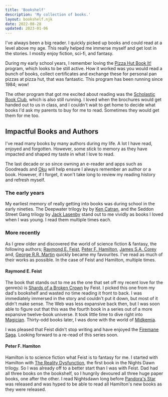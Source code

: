```yaml
---
title: 'Bookshelf'
description: 'My collection of books.'
layout: bookshelf.njk
date: 2022-08-28
updated: 2023-01-06
---
```


I've always been a big reader. I quickly picked up books and could read at a level above my age. This really helped me immerse myself and get lost in the stories. I mostly enjoy fiction, sci-fi, and fantasy.

During my early school years, I remember loving the [Pizza Hut Book It!](https://www.bookitprogram.com/) program, which looks to be still active. How it worked was you would read a bunch of books, collect certificates and exchange these for personal pan pizzas at pizza hut, that was fantastic. This program has been running since 1984; wow!

The other program that got me excited about reading was the [Scholastic Book Club](https://www.scholastic.co.nz/schools/book-club/), which is also still running. I loved when the brochures would get handed out to us in class, and I couldn't wait to get home to decide what books I'd ask my parents to buy for me to read. Sometimes they would get them for me too.

## Impactful Books and Authors
I've read many books by many authors during my life. A lot I have read, enjoyed and forgotten. However, some stick to memory as they have impacted and shaped my taste in what I love to read.

The last decade or so since owning an e-reader and apps such as Goodreads and [Oku](https://oku.club) will help ensure I always remember an author or a book. However, if I forget, it won't take long to review my reading history and refresh myself. 

### The early years
My earliest memory of really getting into books was during school in the early nineties. The Deepwater trilogy by by [Ken Catran](https://www.read-nz.org/writer/catran-ken/), and the Seddon Street Gang trilogy by [Jack Lasenby](https://www.read-nz.org/writer/lasenby-jack/) stand out to me vividly as books I loved when I was young. I read them multiple times each.

### More recently

As I grew older and discovered the world of science fiction & fantasy, the following authors; [Raymond E. Feist](http://crydee.com/), [Peter F. Hamilton](https://www.panmacmillan.com/authors/peter-f-hamilton/1507), [James S.A. Corey](https://www.jamessacorey.com/) and, [George R.R. Martin](https://georgerrmartin.com/) quickly became my favourites. I've read as much of their works as possible. In the case of Feist and Hamilton, multiple times.

#### Raymond E. Feist
The book that stands out to me as the one that set off my recent love for the genre(s) is [Shards of a Broken Crown](http://www.crydee.com/raymond-feist/book-synopsis/shards-of-a-broken-crown) by Feist. I picked this one from my dad's bookshelf and wasted no time reading it front to back. I was immediately immersed in the story and couldn't put it down, but most of it didn't make sense. The Web was less expansive back then, but I was soon able to figure out that this was the fourth book in a series out of a more expansive twelve-book universe. It took little time to dive right into [Magician](http://www.crydee.com/raymond-feist/book-synopsis/magician). Thirty-odd books later, I was done with the world of [Midkemia](http://www.crydee.com/raymond-feist/book-series).

I was pleased that Feist didn't stop writing and have enjoyed the [Firemane Saga](http://www.crydee.com/raymond-feist/firemane/books). Looking forward to a re-read of this series soon.

#### Peter F. Hamiton
Hamilton is to science fiction what Feist is to fantasy for me. I started with Hamilton with [The Reality Dysfunction](https://www.panmacmillan.com/authors/peter-f-hamilton/the-reality-dysfunction/9781509868605), the first book in the Nights Dawn trilogy. So I was already off to a better start than I was with Feist. 
Dad had all three books on the bookshelf, so I hungrily devoured all three huge paper books, one after the other.
I read Nightsdawn long before [Pandora's Star](https://www.panmacmillan.com/authors/peter-f-hamilton/pandoras-star/9781509868575) was released and was hyped to be able to read all Hamilton's new books as they were released. 